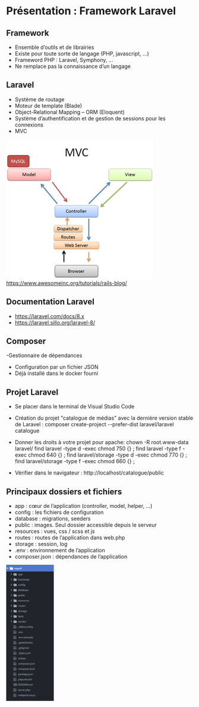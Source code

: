 # Présentation : Framework Laravel

## Framework

- Ensemble d’outils et de librairies
- Existe pour toute sorte de langage (PHP, javascript, …)
- Frameword PHP : Laravel, Symphony, ...
- Ne remplace pas la connaissance d’un langage


## Laravel

- Système de routage
- Moteur de template (Blade)
- Object-Relational Mapping – ORM (Eloquent)
- Système d’authentification et de gestion de sessions pour les connexions
- MVC

![ Texte alternatif](/ressources/tutoLaravel/MVC.png "MVC")
https://www.awesomeinc.org/tutorials/rails-blog/


## Documentation Laravel 
- <a href="https://laravel.com/docs/8.x" target="_blank">https://laravel.com/docs/8.x</a>
- <a href="https://laravel.sillo.org/laravel-8/" target="_blank">https://laravel.sillo.org/laravel-8/</a>


## Composer
-Gestionnaire de dépendances
- Configuration par un fichier JSON
- Déjà installé dans le docker fourni


## Projet Laravel

- Se placer dans le terminal de Visual Studio Code

- Création du projet "catalogue de médias" avec la dernière version stable de Laravel : 
	composer create-project --prefer-dist laravel/laravel catalogue

- Donner les droits à votre projet pour apache:
	chown -R root.www-data laravel/
	find laravel -type d -exec chmod 750 {} \;
	find laravel -type f -exec chmod 640 {} \;
	find laravel/storage -type d -exec chmod 770 {} \;
	find laravel/storage -type f -exec chmod 660 {} \;

- Vérifier dans le navigateur : 
	http://localhost/catalogue/public

## Principaux dossiers et fichiers
- app : cœur de l’application (controller, model, helper, …) 
- config : les fichiers de configuration
- database : migrations, seeders
- public : images. Seul dossier accessible depuis le serveur
- resources : vues, css / scss et js
- routes : routes de l’application dans web.php
- storage : session, log
- .env : environnement de l’application
- composer.json : dépendances de l’application

![ Texte alternatif](/ressources/tutoLaravel/constitution.png "Constitution")
